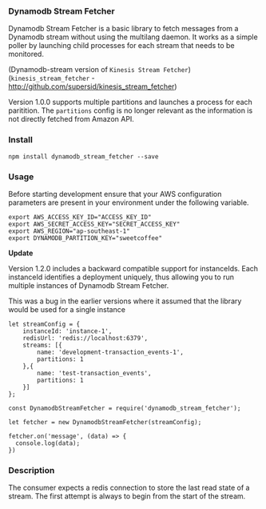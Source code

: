 ### Dynamodb Stream Fetcher

Dynamodb Stream Fetcher is a basic library to fetch messages from a Dynamodb 
stream without using the multilang daemon. It works as a simple poller by
launching child processes for each stream that needs to be monitored.

(Dynamodb-stream version of `Kinesis Stream Fetcher`)
(`kinesis_stream_fetcher` - http://github.com/supersid/kinesis_stream_fetcher)

Version 1.0.0 supports multiple partitions and launches a process for each paritition.
The `partitions` config is no longer relevant as the information is not directly fetched 
from Amazon API.

### Install

```
npm install dynamodb_stream_fetcher --save
```

### Usage

Before starting development ensure that your AWS configuration parameters
are present in your environment under the following variable.

```
export AWS_ACCESS_KEY_ID="ACCESS_KEY_ID"
export AWS_SECRET_ACCESS_KEY="SECRET_ACCESS_KEY"
export AWS_REGION="ap-southeast-1"
export DYNAMODB_PARTITION_KEY="sweetcoffee"
```

**Update**

Version 1.2.0 includes a backward compatible support for instanceIds. Each instanceId
identifies a deployment uniquely, thus allowing you to run multiple instances of Dynamodb
Stream Fetcher. 
 
This was a bug in the earlier versions where it assumed that the library would be used for a
single instance

```
let streamConfig = {
    instanceId: 'instance-1',
    redisUrl: 'redis://localhost:6379',
    streams: [{
        name: 'development-transaction_events-1',
        partitions: 1
    },{
        name: 'test-transaction_events',
        partitions: 1
    }]
};
```

```
const DynamodbStreamFetcher = require('dynamodb_stream_fetcher');
```
```
let fetcher = new DynamodbStreamFetcher(streamConfig);
```

```
fetcher.on('message', (data) => {
  console.log(data);
})
```


### Description

The consumer expects a redis connection to store the last read state of a stream. 
The first attempt is always to begin from the start of the stream. 